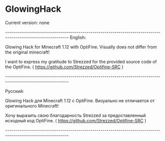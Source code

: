 # GlowingHack

Current version: none

*--------------------------------------------------------------------------------------------------------------*
English:

Glowing Hack for Minecraft 1.12 with OptiFine. Visually does not differ from the original minecraft!

I want to express my gratitude to Strezzed for the provided source code of the OptiFine.
( https://github.com/Strezzed/Optifine-SRC )

*--------------------------------------------------------------------------------------------------------------*

Русский: 

Glowing Hack для Minecraft 1.12 с OptiFine. Визуально не отличается от оригинального Minecraft!

Хочу выразить свою благодарность Strezzed за предоставленный исходный код OptiFine.
( https://github.com/Strezzed/Optifine-SRC )

*--------------------------------------------------------------------------------------------------------------*
